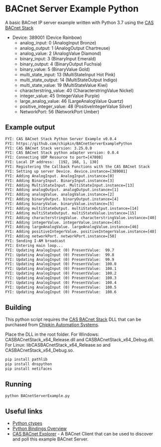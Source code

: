 # BACnet Server Example Python

A basic BACnet IP server example written with Python 3.7 using the [CAS BACnet Stack](https://www.bacnetstack.com/)

- Device: 389001 (Device Rainbow)
  - analog_input: 0 (AnalogInput Bronze)
  - analog_output: 1 (AnalogOutput Chartreuse)
  - analog_value: 2 (AnalogValue Diamond)
  - binary_input: 3 (BinaryInput Emerald)
  - binary_output: 4 (BinaryOutput Fuchsia)
  - binary_value: 5 (BinaryValue Gold)
  - multi_state_input: 13 (MultiStateInput Hot Pink)
  - multi_state_output: 14 (MultiStateOutput Indigo)
  - multi_state_value: 19 (MultiStateValue Kiwi)
  - characterstring_value: 40 (CharacterstringValue Nickel)
  - integer_value: 45 (IntegerValue Purple)
  - large_analog_value: 46 (LargeAnalogValue Quartz)
  - positive_integer_value: 48 (PositiveIntegerValue Silver)
  - NetworkPort: 56 (NetworkPort Umber)

## Example output

```txt
FYI: CAS BACnet Stack Python Server Example v0.0.4
FYI: https://github.com/chipkin/BACnetServerExamplePython
FYI: CAS BACnet Stack version: 3.25.0.0
FYI: CAS BACnet Stack python adapter version: 0.0.4
FYI: Connecting UDP Resource to port=[47808]
FYI: Local IP address:  [192, 168, 1, 130]
FYI: Registering the Callback Functions with the CAS BACnet Stack
FYI: Setting up server Device. device.instance=[389001]
FYI: Adding AnalogInput. AnalogInput.instance=[0]
FYI: Adding BinaryInput. BinaryInput.instance=[3]
FYI: Adding MultiStateInput. MultiStateInput.instance=[13]
FYI: Adding analogOutput. analogOutput.instance=[1]
FYI: Adding analogValue. analogValue.instance=[2]
FYI: Adding binaryOutput. binaryOutput.instance=[4]
FYI: Adding binaryValue. binaryValue.instance=[5]
FYI: Adding multiStateOutput. multiStateOutput.instance=[14]
FYI: Adding multiStateOutput. multiStateValue.instance=[15]
FYI: Adding characterstringValue. characterstringValue.instance=[40]
FYI: Adding integerValue. integerValue.instance=[45]
FYI: Adding largeAnalogValue. largeAnalogValue.instance=[46]
FYI: Adding positiveIntegerValue. positiveIntegerValue.instance=[48]
FYI: Adding networkPort. networkPort.instance=[50]
FYI: Sending I-AM broadcast
FYI: Entering main loop...
FYI: Updating AnalogInput (0) PresentValue:  99.7
FYI: Updating AnalogInput (0) PresentValue:  99.8
FYI: Updating AnalogInput (0) PresentValue:  99.9
FYI: Updating AnalogInput (0) PresentValue:  100.0
FYI: Updating AnalogInput (0) PresentValue:  100.1
FYI: Updating AnalogInput (0) PresentValue:  100.2
FYI: Updating AnalogInput (0) PresentValue:  100.3
FYI: Updating AnalogInput (0) PresentValue:  100.4
FYI: Updating AnalogInput (0) PresentValue:  100.5
FYI: Updating AnalogInput (0) PresentValue:  100.6
```

## Building

This python script requires the [CAS BACnet Stack](https://www.bacnetstack.com/) DLL that can be purchased from [Chipkin Automation Systems](https://store.chipkin.com).

Place the DLL in the root folder. 
For Windows: CASBACnetStack_x64_Release.dll and CASBACnetStack_x64_Debug.dll.
For Linux: libCASBACnetStack_x64_Release.so and CASBACnetStack_x64_Debug.so.

```bash
pip install pathlib
pip install dnspython
pip install netifaces
```

## Running

```bash
python BACnetServerExample.py

```

## Useful links

- [Python ctypes](https://docs.python.org/3/library/ctypes.html)
- [Python Bindings Overview](https://realpython.com/python-bindings-overview/)
- [CAS BACnet Explorer](https://store.chipkin.com/products/tools/cas-bacnet-explorer) - A BACnet Client that can be used to discover and poll this example BACnet Server.
